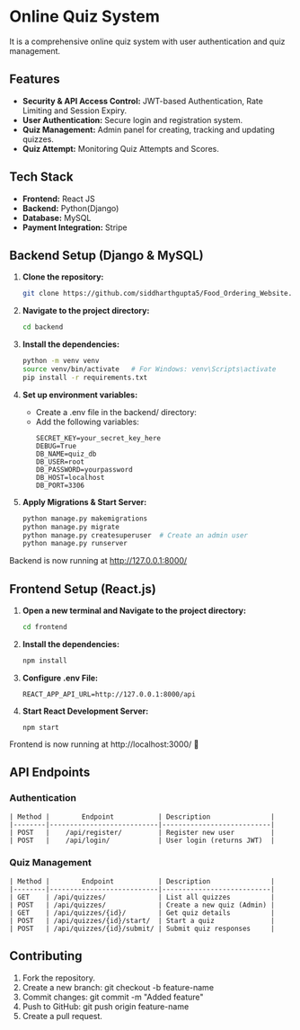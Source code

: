 # Online Quiz System

It is a comprehensive online quiz system with user authentication and quiz management.


##  Features

- **Security & API Access Control:** JWT-based Authentication, Rate Limiting and Session Expiry.
- **User Authentication:** Secure login and registration system.
- **Quiz Management:** Admin panel for creating, tracking and updating quizzes.
- **Quiz Attempt:** Monitoring Quiz Attempts and Scores.


##  Tech Stack

- **Frontend:** React JS
- **Backend:** Python(Django)
- **Database:** MySQL
- **Payment Integration:** Stripe


##  Backend Setup (Django & MySQL)

1. **Clone the repository:**
   ```bash
   git clone https://github.com/siddharthgupta5/Food_Ordering_Website.git
   ```
2. **Navigate to the project directory:**
   ```sh
   cd backend
   ```
3. **Install the dependencies:**
   ```sh
   python -m venv venv
   source venv/bin/activate   # For Windows: venv\Scripts\activate
   pip install -r requirements.txt
   ```
4. **Set up environment variables:**
   - Create a .env file in the backend/ directory:
   - Add the following variables:
     ```
     SECRET_KEY=your_secret_key_here
     DEBUG=True
     DB_NAME=quiz_db
     DB_USER=root
     DB_PASSWORD=yourpassword
     DB_HOST=localhost
     DB_PORT=3306
     ```

5. **Apply Migrations & Start Server:**
   ```sh
   python manage.py makemigrations
   python manage.py migrate
   python manage.py createsuperuser  # Create an admin user
   python manage.py runserver
   ```
Backend is now running at http://127.0.0.1:8000/

##  Frontend Setup (React.js)

1. **Open a new terminal and Navigate to the project directory:**
   ```sh
   cd frontend
   ```
2. **Install the dependencies:**
   ```sh
   npm install
   ```
3. **Configure .env File:**
   ```
   REACT_APP_API_URL=http://127.0.0.1:8000/api
   ```
4. **Start React Development Server:**
   ```
   npm start
   ```

Frontend is now running at http://localhost:3000/ 🚀



##  API Endpoints

### Authentication
   ```
   | Method |        Endpoint           | Description               |
   |--------|---------------------------|---------------------------|
   | POST   |    /api/register/         | Register new user         |
   | POST   |    /api/login/            | User login (returns JWT)  |
   
   ```
### Quiz Management
   ```
   | Method |        Endpoint           | Description               |
   |--------|---------------------------|---------------------------|
   | GET    | /api/quizzes/             | List all quizzes          |
   | POST   | /api/quizzes/             | Create a new quiz (Admin) |
   | GET    | /api/quizzes/{id}/        | Get quiz details          |
   | POST   | /api/quizzes/{id}/start/  | Start a quiz              |
   | POST   | /api/quizzes/{id}/submit/ | Submit quiz responses     |
   ```


##  Contributing

1. Fork the repository.
2. Create a new branch: git checkout -b feature-name
3. Commit changes: git commit -m "Added feature"
4. Push to GitHub: git push origin feature-name
5. Create a pull request.

